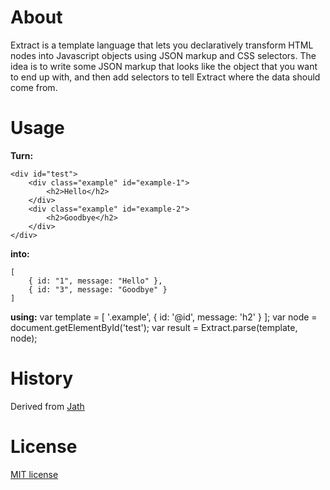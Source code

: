 # About

Extract is a template language that lets you declaratively transform HTML nodes into
Javascript objects using JSON markup and CSS selectors. The idea is to write
some JSON markup that looks like the object that you want to end up with, and then
add selectors to tell Extract where the data should come from.

# Usage

**Turn:**

	<div id="test">
		<div class="example" id="example-1">
			<h2>Hello</h2>
		</div>
		<div class="example" id="example-2">
			<h2>Goodbye</h2>
		</div>
	</div>

**into:**

	[
		{ id: "1", message: "Hello" },
		{ id: "3", message: "Goodbye" }
	]

**using:**
	var template = [ '.example', { id: '@id', message: 'h2' } ];
	var node = document.getElementById('test');
	var result = Extract.parse(template, node);

# History

Derived from [Jath](https://github.com/dnewcome/jath)

# License

[MIT license](http://git.macropus.org/mit-license/)
